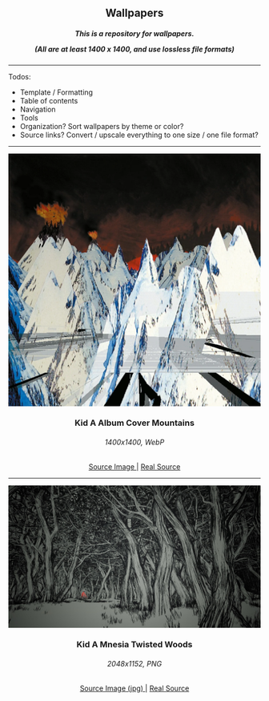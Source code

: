 <h2 align="center">Wallpapers</h2>

<h5 align="center">This is a repository for wallpapers.

(All are at least 1400 x 1400, and use lossless file formats)</h5>

---

Todos:
- Template / Formatting
- Table of contents
- Navigation
- Tools
- Organization? Sort wallpapers by theme or color?
- Source links? Convert / upscale everything to one size / one file format?
    
---

<img src="Wallpapers/Kid A Album Cover Mountains.webp" align="center">
<h3 align="center">Kid A Album Cover Mountains</h3>
<h6 align="center">1400x1400, WebP</h6>
<center>
<a href="https://www.reddit.com/r/radiohead/comments/objoll/kid_a_album_cover_with_no_text_absolute"> Source Image </a>
|
<a href="https://radiohead.ffm.to/kida"> Real Source </a>
</center>

---

<img src="Wallpapers/Kid A Mnesia Twisted Woods.png" align="center">
<h3 align="center">Kid A Mnesia Twisted Woods</h3>
<h6 align="center">2048x1152, PNG</h6>
<center>
<a href="https://cdm.link/app/uploads/2021/11/51689210110_ad1f28b716_k.jpg"> Source Image (jpg) </a>
|
<a href="https://store.epicgames.com/en-US/p/kid-a-mnesia-exhibition"> Real Source </a>
</center>